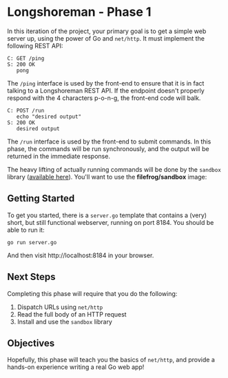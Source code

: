 Longshoreman - Phase 1
======================

In this iteration of the project, your primary goal is to get a
simple web server up, using the power of Go and `net/http`.  It
must implement the following REST API:

    C: GET /ping
    S: 200 OK
       pong

The `/ping` interface is used by the front-end to ensure that it
is in fact talking to a Longshoreman REST API.  If the endpoint
doesn't properly respond with the 4 characters p-o-n-g, the
front-end code will balk.

    C: POST /run
       echo "desired output"
    S: 200 OK
       desired output

The `/run` interface is used by the front-end to submit commands.
In this phase, the commands will be run synchronously, and the
output will be returned in the immediate response.

The heavy lifting of actually running commands will be done by the
`sandbox` library ([available here][sandbox]).  You'll want to use
the **filefrog/sandbox** image:

Getting Started
---------------

To get you started, there is a `server.go` template that contains
a (very) short, but still functional webserver, running on port
8184.  You should be able to run it:

    go run server.go

And then visit http://localhost:8184 in your browser.

Next Steps
----------

Completing this phase will require that you do the following:

1. Dispatch URLs using `net/http`
2. Read the full body of an HTTP request
3. Install and use the `sandbox` library

Objectives
----------

Hopefully, this phase will teach you the basics of `net/http`, and
provide a hands-on experience writing a real Go web app!


[sandbox]: http://github.com/jhunt/sandbox
